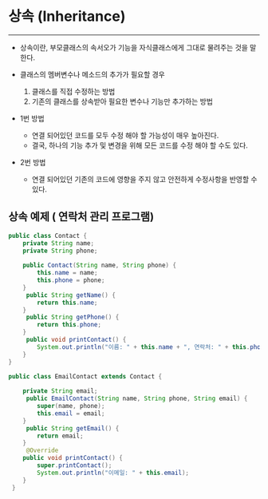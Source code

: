 # 상속 (Inheritance)
---
* 상속이란, 부모클래스의 속서오가 기능을 자식클래스에게 그대로 물려주는 것을 말한다.
* 클래스의 멤버변수나 메소드의 추가가 필요할 경우
  1. 클래스를 직접 수정하는 방법
  2. 기존의 클래스를 상속받아 필요한 변수나 기능만 추가하는 방법

* 1번 방법
  * 연결 되어있던 코드를 모두 수정 해야 할 가능성이 매우 높아진다.
  * 결국, 하나의 기능 추가 및 변경을 위해 모든 코드를 수정 해야 할 수도 있다.

* 2번 방법
  * 연결 되어있던 기존의 코드에 영향을 주지 않고 안전하게 수정사항을 반영할 수 있다.
 
## 상속 예제 ( 연락처 관리 프로그램)

```java
public class Contact {
    private String name;
    private String phone;
    
    public Contact(String name, String phone) {
        this.name = name;
        this.phone = phone;
    }
     public String getName() {
        return this.name;
    }
     public String getPhone() {
        return this.phone;
    }
     public void printContact() {
        System.out.println("이름: " + this.name + ", 연락처: " + this.phone);
    }
}
```
```java
public class EmailContact extends Contact {
    
    private String email;
     public EmailContact(String name, String phone, String email) {
        super(name, phone);
        this.email = email;
    }
     public String getEmail() {
        return email;
    }
     @Override
    public void printContact() {
        super.printContact();
        System.out.println("이메일: " + this.email);
    }
 }
```


